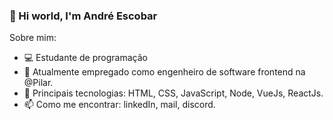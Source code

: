 ### 👋 Hi world, I'm André Escobar 

Sobre mim:

- 💻 Estudante de programação
- 🔭 Atualmente empregado como engenheiro de software frontend na @Pilar.
- 🚀 Principais tecnologias: HTML, CSS, JavaScript, Node, VueJs, ReactJs.
- 📫 Como me encontrar: linkedIn, mail, discord.
   
